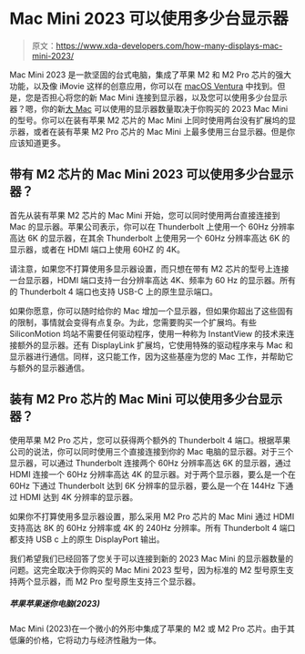 # Mac Mini 2023 可以使用多少台显示器

> 原文：<https://www.xda-developers.com/how-many-displays-mac-mini-2023/>

Mac Mini 2023 是一款坚固的台式电脑，集成了苹果 M2 和 M2 Pro 芯片的强大功能，以及像 iMovie 这样的创意应用，你可以在 [macOS Ventura](https://www.xda-developers.com/macos-ventura/) 中找到。但是，您是否担心将您的新 Mac Mini 连接到显示器，以及您可以使用多少台显示器？嗯，你的新[大 Mac](https://www.xda-developers.com/best-macs/) 可以使用的显示器数量取决于你购买的 2023 Mac Mini 的型号。你可以在装有苹果 M2 芯片的 Mac Mini 上同时使用两台没有扩展坞的显示器，或者在装有苹果 M2 Pro 芯片的 Mac Mini 上最多使用三台显示器。但是你应该知道更多。

## 带有 M2 芯片的 Mac Mini 2023 可以使用多少台显示器？

首先从装有苹果 M2 芯片的 Mac Mini 开始，您可以同时使用两台直接连接到 Mac 的显示器。苹果公司表示，你可以在 Thunderbolt 上使用一个 60Hz 分辨率高达 6K 的显示器，在其余 Thunderbolt 上使用另一个 60Hz 分辨率高达 6K 的显示器，或者在 HDMI 端口上使用 60HZ 的 4K。

请注意，如果您不打算使用多显示器设置，而只想在带有 M2 芯片的型号上连接一台显示器，HDMI 端口支持一台分辨率高达 4K、频率为 60 Hz 的显示器。所有的 Thunderbolt 4 端口也支持 USB-C 上的原生显示端口。

如果你愿意，你可以随时给你的 Mac 增加一个显示器，但如果你超出了这些固有的限制，事情就会变得有点复杂。为此，您需要购买一个扩展坞。有些 SiliconMotion 坞站不需要任何驱动程序，使用一种称为 InstantView 的技术来连接额外的显示器。还有 DisplayLink 扩展坞，它使用特殊的驱动程序来与 Mac 和显示器进行通信。同样，这只能工作，因为这些基座为您的 Mac 工作，并帮助它与额外的显示器通信。

## 装有 M2 Pro 芯片的 Mac Mini 可以使用多少台显示器？

使用苹果 M2 Pro 芯片，您可以获得两个额外的 Thunderbolt 4 端口。根据苹果公司的说法，你可以同时使用三个直接连接到你的 Mac 电脑的显示器。对于三个显示器，可以通过 Thunderbolt 连接两个 60Hz 分辨率高达 6K 的显示器，通过 HDMI 连接一个 60Hz 分辨率高达 4K 的显示器。对于两个显示器，要么是一个在 60Hz 下通过 Thunderbolt 达到 6K 分辨率的显示器，要么是一个在 144Hz 下通过 HDMI 达到 4K 分辨率的显示器。

如果你不打算使用多显示器设置，那么采用 M2 Pro 芯片的 Mac Mini 通过 HDMI 支持高达 8K 的 60Hz 分辨率或 4K 的 240Hz 分辨率。所有 Thunderbolt 4 端口都支持 USB c 上的原生 DisplayPort 输出。

我们希望我们已经回答了您关于可以连接到新的 2023 Mac Mini 的显示器数量的问题。这完全取决于你购买的 Mac Mini 2023 型号，因为标准的 M2 型号原生支持两个显示器，而 M2 Pro 型号原生支持三个显示器。

##### 苹果苹果迷你电脑(2023)

Mac Mini (2023)在一个微小的外形中集成了苹果的 M2 或 M2 Pro 芯片。由于其低廉的价格，它将动力与经济性融为一体。
